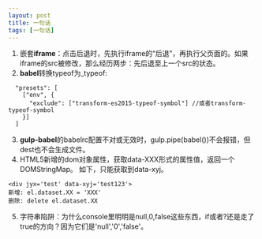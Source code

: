 ```yaml
---
layout: post
title: 一句话
tags: [一句话]
---
```

1. 嵌套**iframe**：点击后退时，先执行iframe的“后退”，再执行父页面的。如果iframe的src被修改，那么经历两步：先后退至上一个src的状态。
2. **babel**转换typeof为_typeof:
```
  "presets": [
    ["env", {
      "exclude": ["transform-es2015-typeof-symbol"] //或者transform-typeof-symbol
    }]
  ]
```
3. **gulp-babel**的babelrc配置不对或无效时，gulp.pipe(babel())不会报错，但dest也不会生成文件。
4. HTML5新增的dom对象属性，获取data-XXX形式的属性值，返回一个DOMStringMap。
如下，只能获取到data-xyj。
```
<div jyx='test' data-xyj='test123'>
新增: el.dataset.XX = 'XXX'
删除: delete el.dataset.XX
```
5. 字符串陷阱：为什么console里明明是null,0,false这些东西，if或者?还是走了true的方向？因为它们是'null','0','false'。


